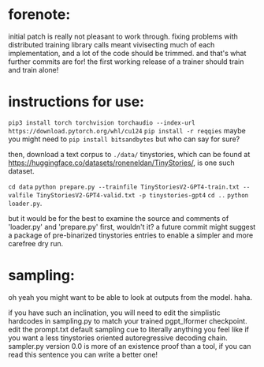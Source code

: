 # forenote:
initial patch is really not pleasant to work through.
fixing problems with distributed training library calls meant vivisecting much of each implementation, and a lot of the code should be trimmed.
and that's what further commits are for!
the first working release of a trainer should train and train alone!

# instructions for use:
`pip3 install torch torchvision torchaudio --index-url https://download.pytorch.org/whl/cu124`
`pip install -r reqqies`
maybe you might need to
`pip install bitsandbytes`
but who can say for sure?

then, download a text corpus to `./data/`
tinystories, which can be found at https://huggingface.co/datasets/roneneldan/TinyStories/, is one such dataset.

`cd data`
`python prepare.py --trainfile TinyStoriesV2-GPT4-train.txt --valfile TinyStoriesV2-GPT4-valid.txt -p tinystories-gpt4`
`cd ..`
`python loader.py`.

but it would be for the best to examine the source and comments of 'loader.py' and 'prepare.py' first, wouldn't it?
a future commit might suggest a package of pre-binarized tinystories entries to enable a simpler and more carefree dry run.

# sampling:
oh yeah you might want to be able to look at outputs from the model. haha.

if you have such an inclination, you will need to edit the simplistic hardcodes in sampling.py to match your trained pgpt_lformer checkpoint.
edit the prompt.txt default sampling cue to literally anything you feel like if you want a less tinystories oriented autoregressive decoding chain.
sampler.py version 0.0 is more of an existence proof than a tool, if you can read this sentence you can write a better one!